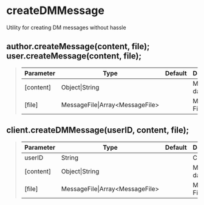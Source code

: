 
# createDMMessage
Utility for creating DM messages without hassle

## author.createMessage(content, file); user.createMessage(content, file);
> | Parameter | Type                             | Default | Description  |
> |-----------|----------------------------------|---------|--------------|
> | [content] | Object\|String                   |         | Message data |
> | [file]    | MessageFile\|Array\<MessageFile> |         | Message File |

## client.createDMMessage(userID, content, file);
> | Parameter       | Type                             | Default | Description  |
> |-----------------|----------------------------------|---------|--------------|
> | userID          | String                           |         | Channel ID   |
> | [content]       | Object\|String                   |         | Message data |
> | [file]          | MessageFile\|Array\<MessageFile> |         | Message File |